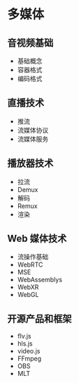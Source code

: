 # 多媒体

## 音视频基础

- 基础概念
- 容器格式
- 编码格式

## 直播技术

- 推流
- 流媒体协议
- 流媒体服务

## 播放器技术

- 拉流
- Demux
- 解码
- Remux
- 渲染

## Web 媒体技术

- 流操作基础
- WebRTC
- MSE
- WebAssemblys
- WebXR
- WebGL

## 开源产品和框架

- flv.js
- hls.js
- video.js
- FFmpeg
- OBS
- MLT
